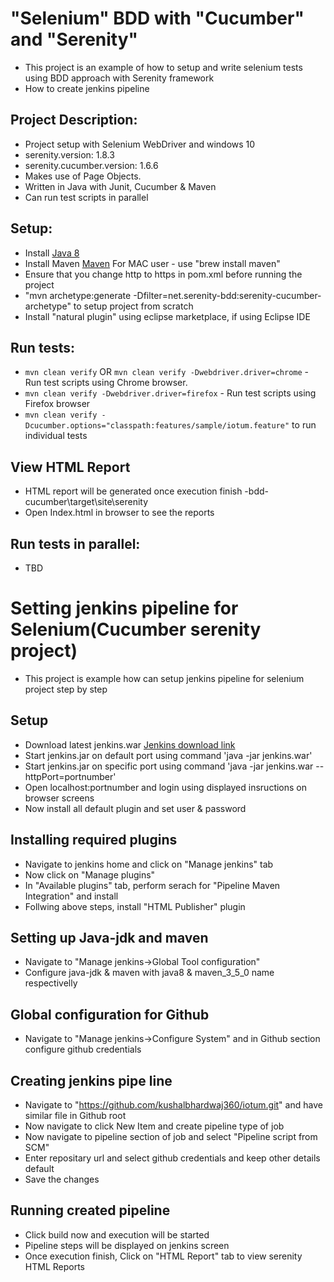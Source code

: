 # "Selenium" BDD with "Cucumber" and "Serenity"
* This project is an example of how to setup and write selenium tests using BDD approach with Serenity framework
* How to create jenkins pipeline

## Project Description:
* Project setup with Selenium WebDriver and windows 10
* serenity.version: 1.8.3
* serenity.cucumber.version: 1.6.6
* Makes use of Page Objects.
* Written in Java with Junit, Cucumber & Maven
* Can run test scripts in parallel

## Setup:
* Install [Java 8](http://www.oracle.com/technetwork/java/javase/overview/java8-2100321.html)
* Install Maven [Maven](https://maven.apache.org/)
  For MAC user - use "brew install maven"
* Ensure that you change http to https in pom.xml before running the project
* "mvn archetype:generate -Dfilter=net.serenity-bdd:serenity-cucumber-archetype" to setup project from scratch
* Install "natural plugin" using eclipse marketplace, if using Eclipse IDE

## Run tests:
* `mvn clean verify` OR `mvn clean verify -Dwebdriver.driver=chrome`  - Run test scripts using Chrome browser.
* `mvn clean verify -Dwebdriver.driver=firefox`  - Run test scripts using Firefox browser
* `mvn clean verify -Dcucumber.options="classpath:features/sample/iotum.feature"`  to run individual tests

## View HTML Report
* HTML report will be generated once execution finish -bdd-cucumber\target\site\serenity
* Open Index.html in browser to see the reports

## Run tests in parallel:
* TBD
# Setting jenkins pipeline for Selenium(Cucumber serenity project)
* This project is example how can setup jenkins pipeline for selenium project step by step
## Setup
* Download latest jenkins.war [Jenkins download link](https://updates.jenkins-ci.org/download/war/)
* Start jenkins.jar on default port using command 'java -jar jenkins.war'
* Start jenkins.jar on specific port using command 'java -jar jenkins.war --httpPort=portnumber'
* Open localhost:portnumber and login using displayed insructions on browser screens
* Now install all default plugin and set user & password
## Installing required plugins
* Navigate to jenkins home and click on "Manage jenkins" tab
* Now click on "Manage plugins"
* In "Available plugins" tab, perform serach for "Pipeline Maven Integration" and install
* Follwing above steps, install "HTML Publisher" plugin
## Setting up Java-jdk and maven
* Navigate to "Manage jenkins->Global Tool configuration"
* Configure java-jdk & maven with java8 & maven_3_5_0 name respectivelly
## Global configuration for Github
* Navigate to "Manage jenkins->Configure System" and in Github section configure github credentials
## Creating jenkins pipe line
* Navigate to "https://github.com/kushalbhardwaj360/iotum.git" and have similar file in Github root
* Now navigate to click New Item and create pipeline type of job
* Now navigate to pipeline section of job and select "Pipeline script from SCM"
* Enter repositary url and select github credentials and keep other details default
* Save the changes

## Running created pipeline
* Click build now and execution will be started
* Pipeline steps will be displayed on jenkins screen
* Once execution finish, Click on "HTML Report" tab to view serenity HTML Reports
